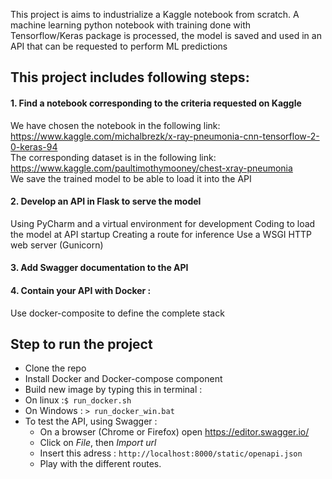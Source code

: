 This project is aims to industrialize a Kaggle notebook from scratch.
A machine learning python notebook with training done with Tensorflow/Keras package is processed, 
the model is saved and used in an API that can be requested to perform ML predictions

## This project includes following steps:
#### 1. Find a notebook corresponding to the criteria requested on Kaggle
We have chosen the notebook in the following link:
https://www.kaggle.com/michalbrezk/x-ray-pneumonia-cnn-tensorflow-2-0-keras-94
 <br/>The corresponding dataset is in the following link:
 https://www.kaggle.com/paultimothymooney/chest-xray-pneumonia
 <br/> We save the trained model to be able to load it into the API

#### 2. Develop an API in Flask to serve the model
Using PyCharm and a virtual environment for development
Coding to load the model at API startup
Creating a route for inference
Use a WSGI HTTP web server (Gunicorn)
#### 3. Add Swagger documentation to the API
#### 4. Contain your API with Docker :
  Use docker-composite to define the complete stack
  
## Step to run the project

- Clone the repo
- Install Docker and Docker-compose component
- Build new image by typing this in terminal :
- On linux :`$ run_docker.sh`
- On Windows : `> run_docker_win.bat`
- To test the API, using Swagger : 
   - On a browser (Chrome or Firefox) open https://editor.swagger.io/
   - Click on *File*, then *Import url*
   - Insert this adress : `http://localhost:8000/static/openapi.json`
   - Play with the different routes.
  
